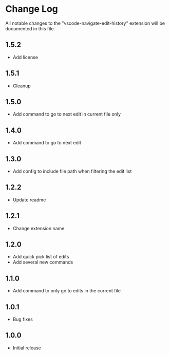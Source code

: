 # Change Log

All notable changes to the "vscode-navigate-edit-history" extension will be documented in this file.

## 1.5.2

- Add license

## 1.5.1

- Cleanup

## 1.5.0

- Add command to go to next edit in current file only

## 1.4.0

- Add command to go to next edit

## 1.3.0

- Add config to include file path when filtering the edit list

## 1.2.2

- Update readme

## 1.2.1

- Change extension name

## 1.2.0

- Add quick pick list of edits
- Add several new commands

## 1.1.0

- Add command to only go to edits in the current file

## 1.0.1

- Bug fixes

## 1.0.0

- Initial release
